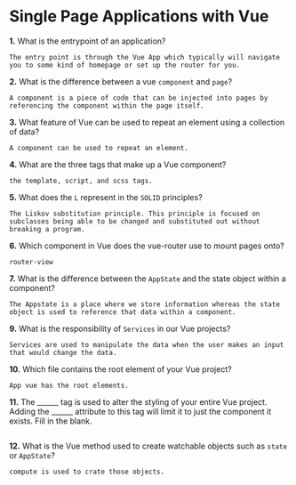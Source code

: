 # Single Page Applications with Vue

**1.** What is the entrypoint of an application?
<!-- enter you answer in the space below -->
```
The entry point is through the Vue App which typically will navigate you to some kind of homepage or set up the router for you.
```
**2.** What is the difference between a vue `component` and `page`?
<!-- enter you answer in the space below -->
```
A component is a piece of code that can be injected into pages by referencing the component within the page itself.
```
**3.** What feature of Vue can be used to repeat an element using a collection of data?
<!-- enter you answer in the space below -->
```
A component can be used to repeat an element.
```
**4.** What are the three tags that make up a Vue component?
<!-- enter you answer in the space below -->
```
the template, script, and scss tags.
```
**5.** What does the `L` represent in the `SOLID` principles?
<!-- enter you answer in the space below -->
```
The Liskov substitution principle. This principle is focused on subclasses being able to be changed and substituted out without breaking a program.
```
**6.** Which component in Vue does the vue-router use to mount pages onto?
<!-- enter you answer in the space below -->
```
router-view
```
**7.** What is the difference between the `AppState` and the state object within a component?
<!-- enter you answer in the space below -->
```
The Appstate is a place where we store information whereas the state object is used to reference that data within a component.
```
**9.** What is the responsibility of `Services` in our Vue projects?
<!-- enter you answer in the space below -->
```
Services are used to manipulate the data when the user makes an input that would change the data.
```
**10.** Which file contains the root element of your Vue project?
<!-- enter you answer in the space below -->
```
App vue has the root elements.
```
**11.** The ______ tag is used to alter the styling of your entire Vue project.  Adding the ______ attribute to this tag will limit it to just the component it exists.  Fill in the blank.
<!-- enter you answer in the space below -->
```

```
**12.** What is the Vue method used to create watchable objects such as `state` or `AppState`?
<!-- enter you answer in the space below -->
```
compute is used to crate those objects.
```